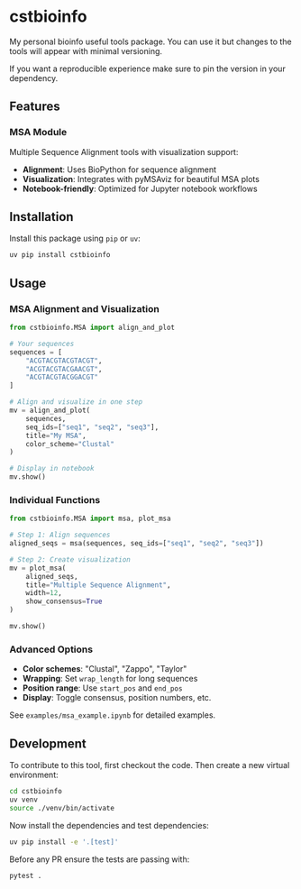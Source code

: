 # cstbioinfo

My personal bioinfo useful tools package.
You can use it but changes to the tools will appear with minimal versioning.

If you want a reproducible experience make sure to pin the version in your dependency.

## Features

### MSA Module
Multiple Sequence Alignment tools with visualization support:
- **Alignment**: Uses BioPython for sequence alignment
- **Visualization**: Integrates with pyMSAviz for beautiful MSA plots
- **Notebook-friendly**: Optimized for Jupyter notebook workflows

## Installation

Install this package using `pip` or `uv`:

```bash
uv pip install cstbioinfo
```

## Usage

### MSA Alignment and Visualization

```python
from cstbioinfo.MSA import align_and_plot

# Your sequences
sequences = [
    "ACGTACGTACGTACGT",
    "ACGTACGTACGAACGT", 
    "ACGTACGTACGGACGT"
]

# Align and visualize in one step
mv = align_and_plot(
    sequences,
    seq_ids=["seq1", "seq2", "seq3"],
    title="My MSA",
    color_scheme="Clustal"
)

# Display in notebook
mv.show()
```

### Individual Functions

```python
from cstbioinfo.MSA import msa, plot_msa

# Step 1: Align sequences
aligned_seqs = msa(sequences, seq_ids=["seq1", "seq2", "seq3"])

# Step 2: Create visualization
mv = plot_msa(
    aligned_seqs, 
    title="Multiple Sequence Alignment",
    width=12,
    show_consensus=True
)

mv.show()
```

### Advanced Options

- **Color schemes**: "Clustal", "Zappo", "Taylor"
- **Wrapping**: Set `wrap_length` for long sequences  
- **Position range**: Use `start_pos` and `end_pos`
- **Display**: Toggle consensus, position numbers, etc.

See `examples/msa_example.ipynb` for detailed examples.

## Development

To contribute to this tool, first checkout the code. Then create a new virtual environment:

```bash
cd cstbioinfo
uv venv
source ./venv/bin/activate
```

Now install the dependencies and test dependencies:

```bash
uv pip install -e '.[test]'
```

Before any PR ensure the tests are passing with:

```bash
pytest .
```
